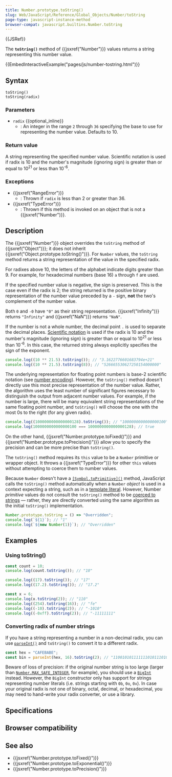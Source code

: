 ```yaml
---
title: Number.prototype.toString()
slug: Web/JavaScript/Reference/Global_Objects/Number/toString
page-type: javascript-instance-method
browser-compat: javascript.builtins.Number.toString
---
```


{{JSRef}}

The **`toString()`** method of {{jsxref("Number")}} values returns a string representing this number value.

{{EmbedInteractiveExample("pages/js/number-tostring.html")}}

## Syntax

```js-nolint
toString()
toString(radix)
```

### Parameters

- `radix` {{optional_inline}}
  - : An integer in the range `2` through `36` specifying the base to use for representing the number value. Defaults to 10.

### Return value

A string representing the specified number value. Scientific notation is used if radix is 10 and the number's magnitude (ignoring sign) is greater than or equal to 10<sup>21</sup> or less than 10<sup>-6</sup>.

### Exceptions

- {{jsxref("RangeError")}}
  - : Thrown if `radix` is less than 2 or greater than 36.
- {{jsxref("TypeError")}}
  - : Thrown if this method is invoked on an object that is not a {{jsxref("Number")}}.

## Description

The {{jsxref("Number")}} object overrides the `toString` method of {{jsxref("Object")}}; it does not inherit
{{jsxref("Object.prototype.toString()")}}. For `Number` values, the `toString` method returns a string representation of the value in the specified radix.

For radixes above 10, the letters of the alphabet indicate digits greater than 9. For example, for hexadecimal numbers (base 16) `a` through `f` are used.

If the specified number value is negative, the sign is preserved. This is the case even if the radix is 2; the string returned is the positive binary representation of the number value preceded by a `-` sign, **not** the two's complement of the number value.

Both `0` and `-0` have `"0"` as their string representation. {{jsxref("Infinity")}} returns `"Infinity"` and {{jsxref("NaN")}} returns `"NaN"`.

If the number is not a whole number, the decimal point `.` is used to separate the decimal places. [Scientific notation](/Web/JavaScript/Reference/Lexical_grammar#exponential) is used if the radix is 10 and the number's magnitude (ignoring sign) is greater than or equal to 10<sup>21</sup> or less than 10<sup>-6</sup>. In this case, the returned string always explicitly specifies the sign of the exponent.

```js
console.log((10 ** 21.5).toString()); // "3.1622776601683794e+21"
console.log((10 ** 21.5).toString(8)); // "526665530627250154000000"
```

The underlying representation for floating point numbers is base-2 scientific notation (see [number encoding](/Web/JavaScript/Reference/Global_Objects/Number#number_encoding)). However, the `toString()` method doesn't directly use this most precise representation of the number value. Rather, the algorithm uses the least number of significant figures necessary to distinguish the output from adjacent number values. For example, if the number is large, there will be many equivalent string representations of the same floating point number, and `toString()` will choose the one with the most 0s to the right (for any given radix).

```js
console.log((1000000000000000128).toString()); // "1000000000000000100"
console.log(1000000000000000100 === 1000000000000000128); // true
```

On the other hand, {{jsxref("Number.prototype.toFixed()")}} and {{jsxref("Number.prototype.toPrecision()")}} allow you to specify the precision and can be more precise than `toString()`.

The `toString()` method requires its `this` value to be a `Number` primitive or wrapper object. It throws a {{jsxref("TypeError")}} for other `this` values without attempting to coerce them to number values.

Because `Number` doesn't have a [`[Symbol.toPrimitive]()`](/Web/JavaScript/Reference/Global_Objects/Symbol/toPrimitive) method, JavaScript calls the `toString()` method automatically when a `Number` _object_ is used in a context expecting a string, such as in a [template literal](/Web/JavaScript/Reference/Template_literals). However, Number _primitive_ values do not consult the `toString()` method to be [coerced to strings](/Web/JavaScript/Reference/Global_Objects/String#string_coercion) — rather, they are directly converted using the same algorithm as the initial `toString()` implementation.

```js
Number.prototype.toString = () => "Overridden";
console.log(`${1}`); // "1"
console.log(`${new Number(1)}`); // "Overridden"
```

## Examples

### Using toString()

```js
const count = 10;
console.log(count.toString()); // "10"

console.log((17).toString()); // "17"
console.log((17.2).toString()); // "17.2"

const x = 6;
console.log(x.toString(2)); // "110"
console.log((254).toString(16)); // "fe"
console.log((-10).toString(2)); // "-1010"
console.log((-0xff).toString(2)); // "-11111111"
```

### Converting radix of number strings

If you have a string representing a number in a non-decimal radix, you can use [`parseInt()`](/Web/JavaScript/Reference/Global_Objects/parseInt) and `toString()` to convert it to a different radix.

```js
const hex = "CAFEBABE";
const bin = parseInt(hex, 16).toString(2); // "11001010111111101011101010111110"
```

Beware of loss of precision: if the original number string is too large (larger than [`Number.MAX_SAFE_INTEGER`](/Web/JavaScript/Reference/Global_Objects/Number/MAX_SAFE_INTEGER), for example), you should use a [`BigInt`](/Web/JavaScript/Reference/Global_Objects/BigInt/BigInt) instead. However, the `BigInt` constructor only has support for strings representing number literals (i.e. strings starting with `0b`, `0o`, `0x`). In case your original radix is not one of binary, octal, decimal, or hexadecimal, you may need to hand-write your radix converter, or use a library.

## Specifications



## Browser compatibility



## See also

- {{jsxref("Number.prototype.toFixed()")}}
- {{jsxref("Number.prototype.toExponential()")}}
- {{jsxref("Number.prototype.toPrecision()")}}
